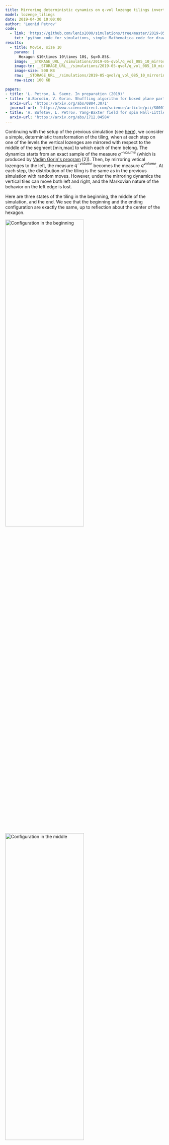 ```yaml
---
title: Mirroring deterministic cynamics on q-vol lozenge tilings inverting the parameter q
model: lozenge_tilings
date: 2019-04-30 10:00:00
author: 'Leonid Petrov'
code:
  - link: 'https://github.com/lenis2000/simulations/tree/master/2019-05-01-qvol-sampler'
    txt: 'python code for simulations, simple Mathematica code for drawing'
results:
  - title: Movie, size 10
    params: |
      Hexagon $10\times 10\times 10$, $q=0.85$. 
    image: __STORAGE_URL__/simulations/2019-05-qvol/q_vol_085_10_mirroring.m4v
    image-tn: __STORAGE_URL__/simulations/2019-05-qvol/q_vol_085_10_mirroring_middle.png
    image-size: 500 KB
    raw: __STORAGE_URL__/simulations/2019-05-qvol/q_vol_085_10_mirroring.txt
    raw-size: 100 KB

papers:
- title: 'L. Petrov, A. Saenz. In preparation (2019)'
- title: 'A.Borodin, V. Gorin. Shuffling algorithm for boxed plane partitions. Advances in Mathematics, <b>220</b> (6) (2009). 1739-1770,'
  arxiv-url: 'https://arxiv.org/abs/0804.3071'
  journal-url: 'https://www.sciencedirect.com/science/article/pii/S0001870808003253'
- title: 'A. Bufetov, L. Petrov. Yang-Baxter field for spin Hall-Littlewood symmetric functions (2017)'
  arxiv-url: 'https://arxiv.org/abs/1712.04584'
---
```


Continuing with the setup of 
the previous simulation (see [here]({{site.url}}/simulations/2019-04-30-qvol/)),
we consider a simple, deterministic transformation of the 
tiling, when at each step on one of the levels the vertical lozenges are 
mirrored with respect to the middle of the segment [min,max] to which each of them belong.
The dynamics starts from an exact sample of the measure $q^{-volume}$
(which is produced by <a href="https://www.mccme.ru/~vadicgor/research.html">Vadim Gorin's program</a> [2]).
Then, by mirroring vetical lozenges to the left, the measure $q^{-volume}$ becomes the 
measure $q^{volume}$. 
At each step, the distribution of the tiling is the same 
as in the previous simulation with random moves. 
However, under the mirroring dynamics the vertical tiles can move both 
left and right, and the Markovian nature of the behavior on the left edge is lost.

Here are three states of the tiling in the beginning, the middle of the simulation, and the end.
We see that the beginning and the ending configuration are exactly the same, up to reflection about the center of the hexagon.

<img src="{{site.storage_url}}/simulations/2019-05-qvol/q_vol_085_10_mirroring_begin.png" alt="Configuration in the beginning" style="width:50%;min-width:500px">

<img src="{{site.storage_url}}/simulations/2019-05-qvol/q_vol_085_10_mirroring_middle.png" alt="Configuration in the middle" style="width:50%;min-width:500px">

<img src="{{site.storage_url}}/simulations/2019-05-qvol/q_vol_085_10_mirroring_end.png" alt="Configuration in the end" style="width:50%;min-width:500px">

### Data file format

The data file is a list of lists of lists in Mathematica-readable format, of the form
$$\{ \lambda(1),\lambda(2),\ldots,\lambda(T) \},$$
where each $\lambda(t)$ is a list of weakly interlacing 
integer coordinates of the form
$$\{ \{ 47 \},\{ 50,47 \} , \{ 50,49,47 \} ,\ldots, \} .$$
Here $t$ is the time variable.
The simulation data can be "coarse" in larger tilings, or 
finer with every step of the Markov chain recorded.